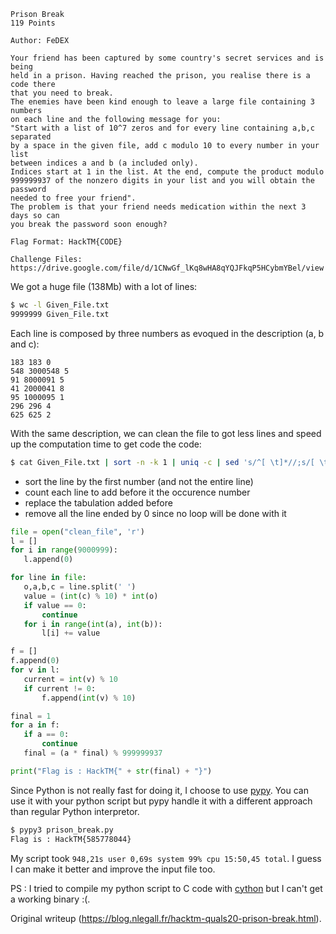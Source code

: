 ```text  
Prison Break  
119 Points

Author: FeDEX

Your friend has been captured by some country's secret services and is being
held in a prison. Having reached the prison, you realise there is a code there
that you need to break.  
The enemies have been kind enough to leave a large file containing 3 numbers
on each line and the following message for you:  
"Start with a list of 10^7 zeros and for every line containing a,b,c separated
by a space in the given file, add c modulo 10 to every number in your list
between indices a and b (a included only).  
Indices start at 1 in the list. At the end, compute the product modulo
999999937 of the nonzero digits in your list and you will obtain the password
needed to free your friend".  
The problem is that your friend needs medication within the next 3 days so can
you break the password soon enough?

Flag Format: HackTM{CODE}

Challenge Files:
https://drive.google.com/file/d/1CNwGf_lKq8wHA8qYQJFkqP5HCybmYBel/view  
```

We got a huge file (138Mb) with a lot of lines:

```bash  
$ wc -l Given_File.txt  
9999999 Given_File.txt  
```

Each line is composed by three numbers as evoqued in the description (a, b and
c):

```text  
183 183 0  
548 3000548 5  
91 8000091 5  
41 2000041 8  
95 1000095 1  
296 296 4  
625 625 2  
```

With the same description, we can clean the file to got less lines and speed
up the computation time to get code the code:

```bash  
$ cat Given_File.txt | sort -n -k 1 | uniq -c | sed 's/^[ \t]*//;s/[ \t]*$//' | grep -v ' 0' > clean_file  
```

* sort the line by the first number (and not the entire line)  
* count each line to add before it the occurence number  
* replace the tabulation added before  
* remove all the line ended by 0 since no loop will be done with it

```python  
file = open("clean_file", 'r')  
l = []  
for i in range(9000999):  
   l.append(0)

for line in file:  
   o,a,b,c = line.split(' ')  
   value = (int(c) % 10) * int(o)  
   if value == 0:  
       continue  
   for i in range(int(a), int(b)):  
       l[i] += value

f = []  
f.append(0)  
for v in l:  
   current = int(v) % 10  
   if current != 0:  
       f.append(int(v) % 10)

final = 1  
for a in f:  
   if a == 0:  
       continue  
   final = (a * final) % 999999937

print("Flag is : HackTM{" + str(final) + "}")  
```

Since Python is not really fast for doing it, I choose to use
[pypy](https://pypy.org/). You can use it with your python script but pypy
handle it with a different approach than regular Python interpretor.

```bash  
$ pypy3 prison_break.py  
Flag is : HackTM{585778044}  
```

My script took `948,21s user 0,69s system 99% cpu 15:50,45 total`. I guess I
can make it better and improve the input file too.

PS : I tried to compile my python script to C code with
[cython](https://cython.org/) but I can't get a working binary :(.

Original writeup (https://blog.nlegall.fr/hacktm-quals20-prison-break.html).